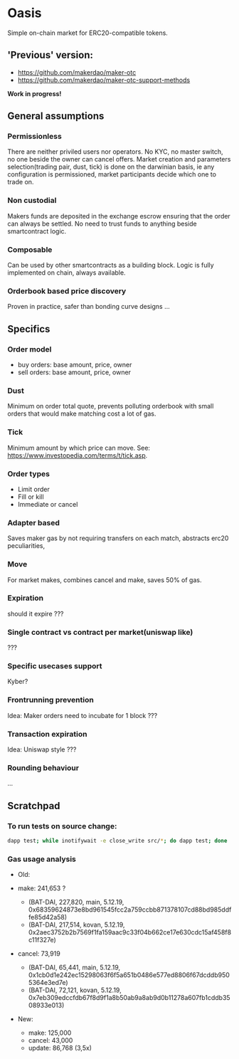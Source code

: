 # Oasis

Simple on-chain market for ERC20-compatible tokens.

## 'Previous' version:
- https://github.com/makerdao/maker-otc
- https://github.com/makerdao/maker-otc-support-methods

**Work in progress!**

## General assumptions
### Permissionless
There are neither priviled users nor operators. No KYC, no master switch, no one beside the owner can cancel offers. Market creation and parameters selection(trading pair, dust, tick) is done on the darwinian basis, ie any configuration is permissioned, market participants decide which one to trade on.

### Non custodial
Makers funds are deposited in the exchange escrow ensuring that the order can always be settled. No need to trust funds to anything beside smartcontract logic.

### Composable
Can be used by other smartcontracts as a building block. Logic is fully implemented on chain, always available.

### Orderbook based price discovery
Proven in practice, safer than bonding curve designs
...

## Specifics

### Order model
* buy orders: base amount, price, owner
* sell orders: base amount, price, owner

### Dust
Minimum on order total quote, prevents polluting orderbook with small orders that would make matching cost a lot of gas.

### Tick
Minimum amount by which price can move. See: https://www.investopedia.com/terms/t/tick.asp.

### Order types
* Limit order
* Fill or kill
* Immediate or cancel

### Adapter based
Saves maker gas by not requiring transfers on each match, abstracts erc20 peculiarities,

### Move
For market makes, combines cancel and make, saves 50% of gas.

### Expiration
should it expire ???

### Single contract vs contract per market(uniswap like)
???

### Specific usecases support
Kyber?

### Frontrunning prevention
Idea: Maker orders need to incubate for 1 block ???

### Transaction expiration
Idea: Uniswap style ???

### Rounding behaviour
...

## Scratchpad
### To run tests on source change:
```bash
dapp test; while inotifywait -e close_write src/*; do dapp test; done
```

### Gas usage analysis
* Old:
* make:   241,653 ?
    * (BAT-DAI, 227,820, main, 5.12.19, 0x68359624873e8bd961545fcc2a759ccbb871378107cd88bd985ddffe85d42a58)
    * (BAT-DAI, 217,514, kovan, 5.12.19, 0x2aec3752b2b7569f1fa159aac9c33f04b662ce17e630cdc15af458f8c11f327e)
* cancel:  73,919
    * (BAT-DAI, 65,441, main, 5.12.19, 0x1cb0d1e242ec15298063f6f5a651b0486e577ed8806f67dcddb9505364e3ed7e)
    * (BAT-DAI, 72,121, kovan, 5.12.19, 0x7eb309edccfdb67f8d9f1a8b50ab9a8ab9d0b11278a607fb1cddb3508933e013)


* New:
    * make:   125,000
    * cancel:  43,000
    * update:  86,768 (3,5x)
